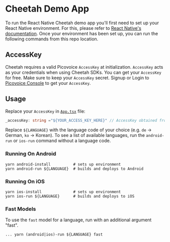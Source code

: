 # Cheetah Demo App

To run the React Native Cheetah demo app you'll first need to set up your React Native environment. For this,
please refer to [React Native's documentation](https://reactnative.dev/docs/environment-setup). Once your environment
has been set up, you can run the following commands from this repo location.

## AccessKey

Cheetah requires a valid Picovoice `AccessKey` at initialization. `AccessKey` acts as your credentials when using Cheetah SDKs.
You can get your `AccessKey` for free. Make sure to keep your `AccessKey` secret.
Signup or Login to [Picovoice Console](https://console.picovoice.ai/) to get your `AccessKey`.

## Usage

Replace your `AccessKey` in [`App.tsx`](./CheetahDemo/App.tsx) file:

```typescript
_accessKey: string ="${YOUR_ACCESS_KEY_HERE}" // AccessKey obtained from Picovoice Console (https://console.picovoice.ai/)
```

Replace `${LANGUAGE}` with the language code of your choice (e.g. `de` -> German, `ko` -> Korean). To see a list of
available languages, run the `android-run` or `ios-run` command without a language code.

### Running On Android

```console
yarn android-install          # sets up environment
yarn android-run ${LANGUAGE}  # builds and deploys to Android
```

### Running On iOS

```console
yarn ios-install              # sets up environment
yarn ios-run ${LANGUAGE}      # builds and deploys to iOS
```

### Fast Models

To use the `fast` model for a language, run with an additional argument "fast".

```console
... yarn (android|ios)-run ${LANGUAGE} fast
```